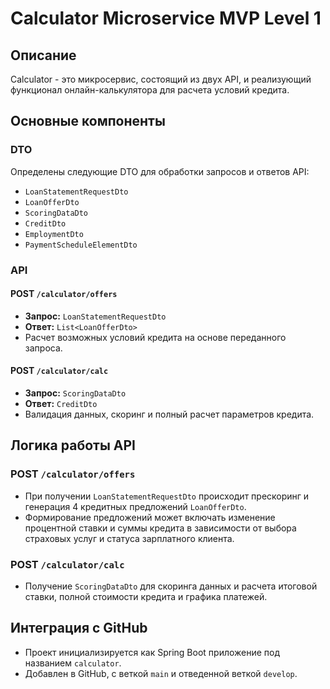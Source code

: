 # Calculator Microservice MVP Level 1

## Описание

Calculator - это микросервис, состоящий из двух API, и реализующий функционал онлайн-калькулятора для расчета условий кредита.

## Основные компоненты

### DTO

Определены следующие DTO для обработки запросов и ответов API:
- `LoanStatementRequestDto`
- `LoanOfferDto`
- `ScoringDataDto`
- `CreditDto`
- `EmploymentDto`
- `PaymentScheduleElementDto`

### API

#### POST `/calculator/offers`

- **Запрос:** `LoanStatementRequestDto`
- **Ответ:** `List<LoanOfferDto>`
- Расчет возможных условий кредита на основе переданного запроса.

#### POST `/calculator/calc`

- **Запрос:** `ScoringDataDto`
- **Ответ:** `CreditDto`
- Валидация данных, скоринг и полный расчет параметров кредита.

## Логика работы API

### POST `/calculator/offers`

- При получении `LoanStatementRequestDto` происходит прескоринг и генерация 4 кредитных предложений `LoanOfferDto`.
- Формирование предложений может включать изменение процентной ставки и суммы кредита в зависимости от выбора страховых услуг и статуса зарплатного клиента.

### POST `/calculator/calc`

- Получение `ScoringDataDto` для скоринга данных и расчета итоговой ставки, полной стоимости кредита и графика платежей.

## Интеграция с GitHub

- Проект инициализируется как Spring Boot приложение под названием `calculator`.
- Добавлен в GitHub, с веткой `main` и отведенной веткой `develop`.
